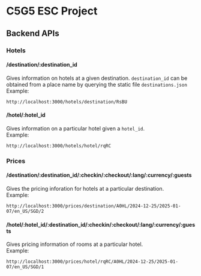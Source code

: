 # C5G5 ESC Project

## Backend APIs

### Hotels
#### /destination/:destination_id
Gives information on hotels at a given destination. `destination_id` can be obtained from a place name by querying the static file `destinations.json`<br>
Example:
```
http://localhost:3000/hotels/destination/RsBU
```
#### /hotel/:hotel_id
Gives information on a particular hotel given a `hotel_id`.<br>
Example:
```
http://localhost:3000/hotels/hotel/rqRC
```
### Prices
#### /destination/:destination_id/:checkin/:checkout/:lang/:currency/:guests
Gives the pricing inforation for hotels at a particular destination.<br>
Example:
```
http://localhost:3000/prices/destination/A0HL/2024-12-25/2025-01-07/en_US/SGD/2
```
#### /hotel/:hotel_id/:destination_id/:checkin/:checkout/:lang/:currency/:guests
Gives pricing information of rooms at a particular hotel.<br>
Example:
```
http://localhost:3000/prices/hotel/rqRC/A0HL/2024-12-25/2025-01-07/en_US/SGD/1
```